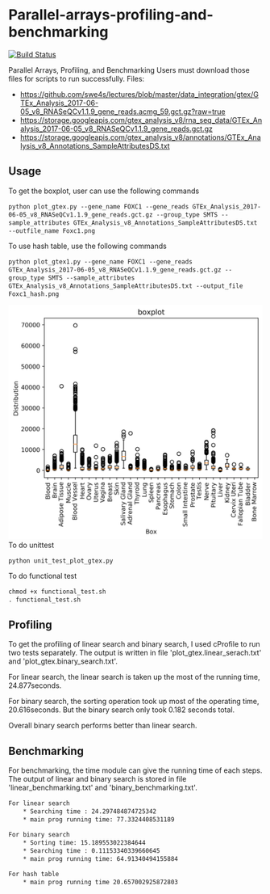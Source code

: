 # Parallel-arrays-profiling-and-benchmarking
[![Build Status](https://travis-ci.com/cu-swe4s-fall-2019/parallel-arrays-profiling-and-benchmarking-chzh1418.svg?branch=master)](https://travis-ci.com/cu-swe4s-fall-2019/parallel-arrays-profiling-and-benchmarking-chzh1418)

Parallel Arrays, Profiling, and Benchmarking
Users must download those files for scripts to run successfully.
Files:
- https://github.com/swe4s/lectures/blob/master/data_integration/gtex/GTEx_Analysis_2017-06-05_v8_RNASeQCv1.1.9_gene_reads.acmg_59.gct.gz?raw=true
- https://storage.googleapis.com/gtex_analysis_v8/rna_seq_data/GTEx_Analysis_2017-06-05_v8_RNASeQCv1.1.9_gene_reads.gct.gz
- https://storage.googleapis.com/gtex_analysis_v8/annotations/GTEx_Analysis_v8_Annotations_SampleAttributesDS.txt

## Usage
To get the boxplot, user can use the following commands
```
python plot_gtex.py --gene_name FOXC1 --gene_reads GTEx_Analysis_2017-06-05_v8_RNASeQCv1.1.9_gene_reads.gct.gz --group_type SMTS --sample_attributes GTEx_Analysis_v8_Annotations_SampleAttributesDS.txt --outfile_name Foxc1.png
```
To use hash table, use the following commands
```
python plot_gtex1.py --gene_name FOXC1 --gene_reads GTEx_Analysis_2017-06-05_v8_RNASeQCv1.1.9_gene_reads.gct.gz --group_type SMTS --sample_attributes GTEx_Analysis_v8_Annotations_SampleAttributesDS.txt --output_file Foxc1_hash.png
```
![](Foxc1_hash.png)
To do unittest
```
python unit_test_plot_gtex.py
```

To do functional test
```
chmod +x functional_test.sh
. functional_test.sh
```

## Profiling
To get the profiling of linear search and binary search, I used cProfile to run two tests separately. The output is written in file 'plot_gtex.linear_serach.txt' and 'plot_gtex.binary_search.txt'.

For linear search, the linear search is taken up the most of the running time, 24.877seconds. 

For binary search, the sorting operation took up most of the operating time, 20.616seconds. But the binary search only took 0.182 seconds total.

Overall binary search performs better than linear search.

## Benchmarking
For benchmarking, the time module can give the running time of each steps. The output of linear and binary search is stored in file 'linear_benchmarking.txt' and 'binary_benchmarking.txt'.
```
For linear search
	* Searching time : 24.297484874725342
	* main prog running time: 77.3324408531189
```
```
For binary search
	* Sorting time: 15.189553022384644
	* Searching time : 0.11153340339660645
	* main prog running time: 64.91340494155884
```
```
For hash table
	* main prog running time 20.657002925872803
```
